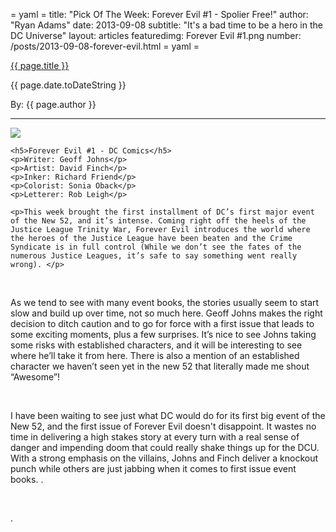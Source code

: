 = yaml =
title: "Pick Of The Week: Forever Evil #1 - Spolier Free!"
author: "Ryan Adams"
date: 2013-09-08
subtitle: "It's a bad time to be a hero in the DC Universe"
layout: articles
featuredimg: Forever Evil #1.png
number: /posts/2013-09-08-forever-evil.html
= yaml =

<a href="{{ page.url }}" class='postTitleLink'><p class='postTitle'>{{ page.title }}</p></a>
<p class='postPublished'>{{ page.date.toDateString }}</p>
<p class='postAuthor'>By: {{ page.author }}</p>
<hr>

<div>
  
  <div class='articleSection'>
    <img src='/images/forPosts/Forever Evil #1.png' class='articlesCover group'>

    <h5>Forever Evil #1 - DC Comics</h5>
    <p>Writer: Geoff Johns</p>
    <p>Artist: David Finch</p>
    <p>Inker: Richard Friend</p>
    <p>Colorist: Sonia Oback</p>
    <p>Letterer: Rob Leigh</p>

    <p>This week brought the first installment of DC’s first major event of the New 52, and it’s intense. Coming right off the heels of the Justice League Trinity War, Forever Evil introduces the world where the heroes of the Justice League have been beaten and the Crime Syndicate is in full control (While we don’t see the fates of the numerous Justice Leagues, it’s safe to say something went really wrong). </p>
  <br>
    <p>As we tend to see with many event books, the stories usually seem to start slow and build up over time, not so much here. Geoff Johns makes the right decision to ditch caution and to go for force with a first issue that leads to some exciting moments, plus a few surprises. It’s nice to see Johns taking some risks with established characters, and it will be interesting to see where he’ll take it from here. There is also a mention of an established character we haven’t seen yet in the new 52 that literally made me shout “Awesome”!</p>
  <br>
    <p>I have been waiting to see just what DC would do for its first big event of the New 52, and the first issue of Forever Evil doesn't disappoint. It wastes no time in delivering a high stakes story at every turn with a real sense of danger and impending doom that could really shake things up for the DCU. With a strong emphasis on the villains, Johns and Finch deliver a knockout punch while others are just jabbing when it comes to first issue event books.
.</p>
  <br>
    <p>.</p>
     </div>
</div>